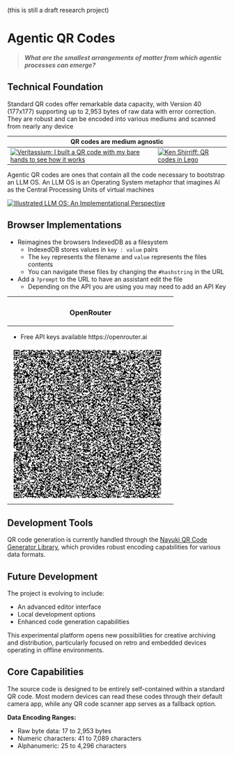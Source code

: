 (this is still a draft research project)
 
# Agentic QR Codes

> ***What are the smallest arrangements of matter from which agentic processes can emerge?***

## Technical Foundation

Standard QR codes offer remarkable data capacity, with Version 40 (177x177) supporting up to 2,953 bytes of raw data with error correction. They are robust and can be encoded into various mediums and scanned from nearly any device

<table>
  <thead>
    <tr>
      <th colspan=2>
        QR codes are medium agnostic
      </th>
    </tr>
  </thead>
  <tbody>
    <tr>
      <td>
        <a href="https://www.youtube.com/watch?v=w5ebcowAJD8">
          <img title="Veritassium: I built a QR code with my bare hands to see how it works" src="https://img.youtube.com/vi/w5ebcowAJD8/0.jpg" width=354>
        </a>
      </td>
      <td>
        <a href="https://www.righto.com/2009/01/qr-codes-in-lego.html">
          <img title="Ken Shirriff: QR codes in Lego" src="https://static.righto.com/images/legoqr.jpg" width=354>
        </a>
      </td>
    </tr>    
  </tbody>
</table>

Agentic QR codes are ones that contain all the code necessary to bootstrap an LLM OS. An LLM OS is an Operating System metaphor that imagines AI as the Central Processing Units of virtual machines

<a href="https://huggingface.co/blog/shivance/illustrated-llm-os"><img width="1440" title="Illustrated LLM OS: An Implementational Perspective" src="https://github.com/user-attachments/assets/7c3d07f4-a3f7-4296-9235-d640bba1fce2" /></a>

## Browser Implementations

- Reimagines the browsers IndexedDB as a filesystem
  - IndexedDB stores values in `key : value` pairs
  - The `key` represents the filename and `value` represents the files contents
  - You can navigate these files by changing the `#hashstring` in the URL
- Add a `?prompt` to the URL to have an assistant edit the file
  - Depending on the API you are using you may need to add an API Key

<table>
  <thead>
    <tr>
      <th colspan=2><h3>OpenRouter</h3></th>
    </tr>
  </thead>
  <tbody>
    <tr>
      <td>
        <ul>
          <li>Free API keys available https://openrouter.ai</li>
        </ul>
        <img src="./openrouter.0.1.png" width=354>
      </td>
      <td>
      </td> 
    </tr>    
  </tbody>
</table>

## Development Tools

QR code generation is currently handled through the [Nayuki QR Code Generator Library](https://www.nayuki.io/page/qr-code-generator-library), which provides robust encoding capabilities for various data formats.

## Future Development

The project is evolving to include:
- An advanced editor interface
- Local development options
- Enhanced code generation capabilities

This experimental platform opens new possibilities for creative archiving and distribution, particularly focused on retro and embedded devices operating in offline environments.

## Core Capabilities

The source code is designed to be entirely self-contained within a standard QR code. Most modern devices can read these codes through their default camera app, while any QR code scanner app serves as a fallback option.

**Data Encoding Ranges:**
- Raw byte data: 17 to 2,953 bytes
- Numeric characters: 41 to 7,089 characters
- Alphanumeric: 25 to 4,296 characters


